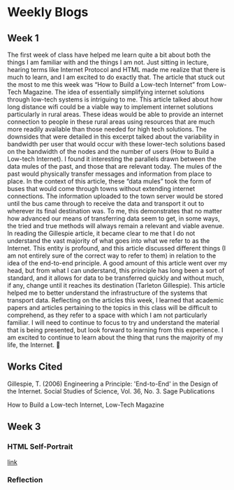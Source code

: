 # Weekly Blogs

## Week 1

The first week of class have helped me learn quite a bit about both the things I am familiar with and the things I am not. Just sitting in lecture, hearing terms like Internet Protocol and HTML made me realize that there is much to learn, and I am excited to do exactly that.
	The article that stuck out the most to me this week was “How to Build a Low-tech Internet” from Low-Tech Magazine. The idea of essentially simplifying internet solutions through low-tech systems is intriguing to me. This article talked about how long distance wifi could be a viable way to implement internet solutions particularly in rural areas. These ideas would be able to provide an internet connection to people in these rural areas using resources that are much more readily available than those needed for high tech solutions. The downsides that were detailed in this excerpt talked about the variability in bandwidth per user that would occur with these lower-tech solutions based on the bandwidth of the nodes and the number of users (How to Build a Low-tech Internet). I found it interesting the parallels drawn between the data mules of the past, and those that are relevant today. The mules of the past would physically transfer messages and information from place to place. In the context of this article, these “data mules” took the form of buses that would come through towns without extending internet connections. The information uploaded to the town server would be stored until the bus came through to receive the data and transport it out to wherever its final destination was. To me, this demonstrates that no matter how advanced our means of transferring data seem to get, in some ways, the tried and true methods will always remain a relevant and viable avenue. 
	In reading the Gillespie article, it became clear to me that I do not understand the vast majority of what goes into what we refer to as the Internet. This entity is profound, and this article discussed different things (I am not entirely sure of the correct way to refer to them) in relation to the idea of the end-to-end principle. A good amount of this article went over my head, but from what I can understand, this principle has long been a sort of standard, and it allows for data to be transferred quickly and without much, if any, change until it reaches its destination (Tarleton Gillespie). This article helped me to better understand the infrastructure of the systems that transport data.
	Reflecting on the articles this week, I learned that academic papers and articles pertaining to the topics in this class will be difficult to comprehend, as they refer to a space with which I am not particularly familiar. I will need to continue to focus to try and understand the material that is being presented, but look forward to learning from this experience. I am excited to continue to learn about the thing that runs the majority of my life, the Internet. 
  
## Works Cited

Gillespie, T. (2006) Engineering a Principle: 'End-to-End' in the Design of the Internet. 
	Social Studies of Science, Vol. 36, No. 3. Sage Publications
	
How to Build a Low-tech Internet, Low-Tech Magazine


## Week 3

### HTML Self-Portrait

[link](SelfPortrait.html)

### Reflection

